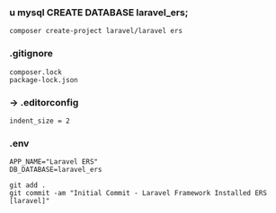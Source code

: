### u mysql CREATE DATABASE laravel_ers;
```
composer create-project laravel/laravel ers
```
### .gitignore
```
composer.lock
package-lock.json
```
### -> .editorconfig
```
indent_size = 2
```
### .env
```
APP_NAME="Laravel ERS"
DB_DATABASE=laravel_ers
```

```
git add .
git commit -am "Initial Commit - Laravel Framework Installed ERS [laravel]"
```